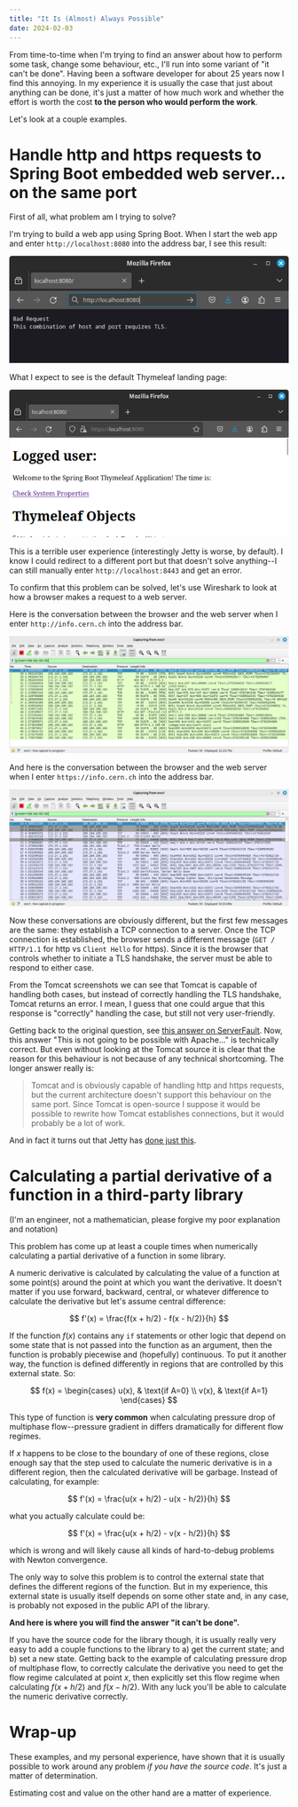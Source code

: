 ```yaml
---
title: "It Is (Almost) Always Possible"
date: 2024-02-03
---
```

From time-to-time when I'm trying to find an answer about how to
perform some task, change some behaviour, etc., I'll run into some variant of "it can't be done".
Having been a software developer for about 25 years now I find this annoying. 
In my experience it is usually the case that just about anything can be done,
it's just a matter of how much work and whether the effort is worth the cost
**to the person who would perform the work**.

Let's look at a couple examples.

# Handle http and https requests to Spring Boot embedded web server... on the same port

First of all, what problem am I trying to solve?

I'm trying to build a web app using Spring Boot. 
When I start the web app and enter `http://localhost:8080` into the address bar, I see this result:

<div style="text-align:center">
    <img alt="Tomcat returns error in response to http request at port 8080" src="/assets/it_is_almost_always_possible/tomcat-http.png"/>
</div>

What I expect to see is the default Thymeleaf landing page:

<div style="text-align:center">
    <img alt="Tomcat returns expected response to https request at port 8080" src="/assets/it_is_almost_always_possible/tomcat-https.png"/>
</div>

This is a terrible user experience (interestingly Jetty is worse, by default). I know I could redirect to a different port but 
that doesn't solve anything--I can still manually enter `http://localhost:8443` and get an error.

To confirm that this problem can be solved, let's use Wireshark to
look at how a browser makes a request to a web server.

Here is the conversation between the browser and the web server when I enter `http://info.cern.ch` into the address bar.

<div style="text-align:center">
    <img alt="Packet exchange between browser and info.cern.ch for http request" src="/assets/it_is_almost_always_possible/info.cern.ch-http.png"/>
</div>

And here is the conversation between the browser and the web server when I enter `https://info.cern.ch` into the address bar.

<div style="text-align:center">
    <img alt="Packet exchange between browser and info.cern.ch for https request" src="/assets/it_is_almost_always_possible/info.cern.ch-https.png"/>
</div>

Now these conversations are obviously different, but the first few messages are the same: they establish a TCP connection to a server.
Once the TCP connection is established, the browser sends a different message (`GET / HTTP/1.1` for http vs `Client Hello` for https).
Since it is the browser that controls whether to initiate a TLS handshake, the server must be able to respond to either case.

From the Tomcat screenshots we can see that Tomcat is capable of handling both cases, 
but instead of correctly handling the TLS handshake, Tomcat returns an error. 
I mean, I guess that one could argue that this response is "correctly" handling the case,
but still not very user-friendly.

Getting back to the original question, see [this answer on ServerFault](https://serverfault.com/a/359465/169143).
Now, this answer "This is not going to be possible with Apache..." is technically correct. 
But even without looking at the Tomcat source it is clear that 
the reason for this behaviour is not because of any technical shortcoming. 
The longer answer really is:

> Tomcat and is obviously capable of handling http and https requests, but the current architecture doesn't support this behaviour on the same port. Since Tomcat is open-source I suppose it would be possible to rewrite how Tomcat establishes connections, but it would probably be a lot of work.

And in fact it turns out that Jetty has [done just this](https://stackoverflow.com/a/24891007).

# Calculating a partial derivative of a function in a third-party library

(I'm an engineer, not a mathematician, please forgive my poor explanation and notation)

This problem has come up at least a couple times when numerically calculating 
a partial derivative of a function in some library. 

A numeric derivative is calculated by calculating the value of a function at 
some point(s) around the point at which you want the derivative.
It doesn't matter if you use forward, backward, central, or whatever difference to calculate the derivative
but let's assume central difference:

$$ f'(x) = \frac{f(x + h/2) - f(x - h/2)}{h} $$

If the function $f(x)$ contains any `if` statements or other logic that depend on some state 
that is not passed into the function as an argument, then the function is probably
piecewise and (hopefully) continuous. To put it another way, the function is defined differently
in regions that are controlled by this external state. So:

$$ f(x) = \begin{cases} u(x), & \text{if A=0} \\ v(x), & \text{if A=1} \end{cases} $$ 

This type of function is **very common** when calculating pressure drop of multiphase flow--pressure gradient
in differs dramatically for different flow regimes.

If $x$ happens to be close to the boundary of one of these regions, close enough say that the step
used to calculate the numeric derivative is in a different region, then the calculated derivative 
will be garbage. Instead of calculating, for example:

$$ f'(x) = \frac{u(x + h/2) - u(x - h/2)}{h} $$

what you actually calculate could be:

$$ f'(x) = \frac{u(x + h/2) - v(x - h/2)}{h} $$

which is wrong and will likely cause all kinds of hard-to-debug problems with Newton convergence.

The only way to solve this problem is to control the external state that defines the different regions of the function.
But in my experience, this external state is usually itself depends on some other state and, in any case, 
is probably not exposed in the public API of the library.

**And here is where you will find the answer "it can't be done".**

If you have the source code for the library though, it is usually really very easy to add a couple functions 
to the library to a) get the current state; and b) set a new state. Getting back to the example of calculating
pressure drop of multiphase flow, to correctly calculate the derivative you need to get the flow regime 
calculated at point $x$, then explicitly set this flow regime when calculating $f(x+h/2)$ and $f(x-h/2)$.
With any luck you'll be able to calculate the numeric derivative correctly.

# Wrap-up

These examples, and my personal experience, have shown that it is usually possible to work around
any problem _if you have the source code_. It's just a matter of determination.

Estimating cost and value on the other hand are a matter of experience.